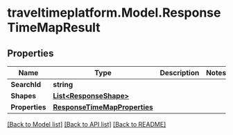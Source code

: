 
# traveltimeplatform.Model.ResponseTimeMapResult

## Properties

Name | Type | Description | Notes
------------ | ------------- | ------------- | -------------
**SearchId** | **string** |  | 
**Shapes** | [**List&lt;ResponseShape&gt;**](ResponseShape.md) |  | 
**Properties** | [**ResponseTimeMapProperties**](ResponseTimeMapProperties.md) |  | 

[[Back to Model list]](../README.md#documentation-for-models)
[[Back to API list]](../README.md#documentation-for-api-endpoints)
[[Back to README]](../README.md)

